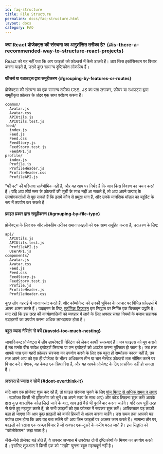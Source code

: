 ```yaml
---
id: faq-structure
title: File Structure
permalink: docs/faq-structure.html
layout: docs
category: FAQ
---
```


### क्या React प्रोजेक्ट्स की संरचना का अनुशंसित तरीका है? {#is-there-a-recommended-way-to-structure-react-projects}

React को यह नहीं पता कि आप फ़ाइलों को फ़ोल्डर्स में कैसे डालते हैं। आप जिस इकोसिस्टम पर विचार करना चाहते हैं, उसमें कुछ सामान्य दृष्टिकोण लोकप्रिय हैं।

#### फीचर्स या रआउट्स द्वारा समूहीकरण {#grouping-by-features-or-routes}

प्रोजेक्ट्स की संरचना का एक सामान्य तरीका CSS, JS का पता लगाकर, फ़ीचर या रआउट्स द्वारा समूहीकृत फ़ोल्डर के अंदर एक साथ परीक्षण करना हैं।

```
common/
  Avatar.js
  Avatar.css
  APIUtils.js
  APIUtils.test.js
feed/
  index.js
  Feed.js
  Feed.css
  FeedStory.js
  FeedStory.test.js
  FeedAPI.js
profile/
  index.js
  Profile.js
  ProfileHeader.js
  ProfileHeader.css
  ProfileAPI.js
```

"फीचर" की परिभाषा सार्वभौमिक नहीं है, और यह आप पर निर्भर है कि आप किस विवरण का चयन करते हैं। यदि आप शीर्ष स्तर के फ़ोल्डरों की सूची के साथ नहीं आ सकते हैं, तो आप अपने उत्पाद के उपयोगकर्ताओं से पूछ सकते हैं कि इसमें कौन से प्रमुख भाग हैं, और उनके मानसिक मॉडल का ब्लूप्रिंट के रूप में उपयोग कर सकते हैं।

#### फ़ाइल प्रकार द्वारा समूहीकरण {#grouping-by-file-type}

 प्रोजेक्ट्स के लिए एक और लोकप्रिय तरीका समान फ़ाइलों को एक साथ समूहित करना है, उदाहरण के लिए:

```
api/
  APIUtils.js
  APIUtils.test.js
  ProfileAPI.js
  UserAPI.js
components/
  Avatar.js
  Avatar.css
  Feed.js
  Feed.css
  FeedStory.js
  FeedStory.test.js
  Profile.js
  ProfileHeader.js
  ProfileHeader.css
```

कुछ लोग गहराई में जाना पसंद करते हैं, और कॉम्पोनेन्ट को उनकी भूमिका के आधार पर विभिन्न फ़ोल्डर्स में अलग अलग करते हैं। उदाहरण के लिए, [एटॉमिक डिजाइन](http://bradfrost.com/blog/post/atomic-web-design/) इस सिद्धांत पर निर्मित एक डिजाइन पद्धति है। याद रखें कि इस तरह की कार्यप्रणालियों को व्यवहार में लाने के लिए अक्सर सख्त नियमों के बजाय सहायक उदाहरणों का उपयोग करना अधिक लाभदायक होता है।

#### बहुत ज्यादा नेस्टिंग से बचें {#avoid-too-much-nesting}

जावास्क्रिप्ट प्रोजेक्ट्स में डीप डायरेक्टरी नेस्टिंग को लेकर काफी समस्याएं हैं। जब फाइल्स को मूव कराते हैं तब उनके बीच सापेक्ष इम्पोर्ट्स लिखना या उन इम्पोर्ट्स को अपडेट करना मुश्किल हो जाता है। जब तक आपके पास एक गहरी फ़ोल्डर संरचना का उपयोग करने के लिए एक बहुत ही सम्मोहक कारण नहीं है, तब तक अपने आप को एक ही प्रोजेक्ट के भीतर अधिकतम तीन या चार नेस्टेड फ़ोल्डरों तक सीमित करने पर विचार करें। बेशक, यह केवल एक सिफारिश है, और यह आपके प्रोजेक्ट के लिए प्रासंगिक नहीं हो सकता है।

####  ज़रूरत से ज्यादा न सोचें {#dont-overthink-it}

यदि आप एक प्रोजेक्ट शुरू कर रहें हैं, तो फ़ाइल संरचना चुनने के लिए [पांच मिनट से अधिक समय न लगाएं](https://en.wikipedia.org/wiki/Analysis_paralysis) । 
उपरोक्त किसी भी दृष्टिकोण को चुनें (या अपने स्वयं के साथ आएं) और कोड लिखना शुरू करें! आपके द्वारा कुछ वास्तविक कोड लिखे जाने के बाद, आप इसे वैसे भी पुनर्विचार करना चाहेंगे।
यदि आप पूरी तरह से फंसे हुए महसूस करते हैं, तो सभी फ़ाइलों को एक फ़ोल्डर में रखकर शुरू करें। आखिरकार यह काफी बड़ा हो जाएगा कि आप कुछ फ़ाइलों को बाकी हिस्सों से अलग करना चाहेंगे। उस समय तक आपको यह पर्याप्त ज्ञान होगा कि आप यह बता सकेंगे की आप किन फ़ाइलों पर अक्सर काम करते हैं। सामान्य तौर पर, फाइलों को रखना एक अच्छा विचार है जो अक्सर एक-दूसरे के करीब बदल जाते हैं। इस सिद्धांत को "कोलोकेशन" कहा जाता है।

जैसे-जैसे प्रोजेक्ट बड़े होते हैं, वे अक्सर अभ्यास में उपरोक्त दोनों दृष्टिकोणों के मिश्रण का उपयोग करते हैं। इसलिए शुरुआत में किसी एक को "सही" चुनना बहुत महत्वपूर्ण नहीं है।

